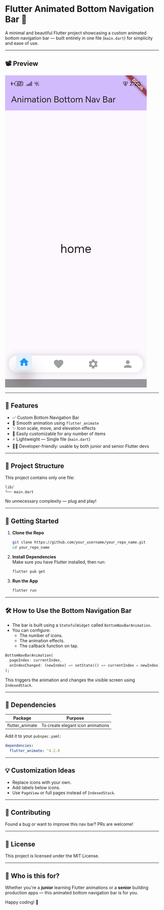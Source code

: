 # Flutter Animated Bottom Navigation Bar 🚀

A minimal and beautiful Flutter project showcasing a custom animated bottom navigation bar — built entirely in one file (`main.dart`) for simplicity and ease of use.

---

## 📽 Preview

![App Preview](./preview.gif)

---

## 📌 Features

- ✅ Custom Bottom Navigation Bar
- 🎯 Smooth animation using `flutter_animate`
- ✨ Icon scale, move, and elevation effects
- 🧱 Easily customizable for any number of items
- ⚡ Lightweight — Single file (`main.dart`)
- 👨‍💻 Developer-friendly: usable by both junior and senior Flutter devs

---

## 📂 Project Structure

This project contains only one file:

```
lib/
└── main.dart
```

No unnecessary complexity — plug and play!

---

## 🚀 Getting Started

1. **Clone the Repo**  
   ```bash
   git clone https://github.com/your_username/your_repo_name.git
   cd your_repo_name
   ```

2. **Install Dependencies**  
   Make sure you have Flutter installed, then run:
   ```bash
   flutter pub get
   ```

3. **Run the App**  
   ```bash
   flutter run
   ```

---

## 🛠 How to Use the Bottom Navigation Bar

- The bar is built using a `StatefulWidget` called `BottomNavBarAnimation`.
- You can configure:
  - The number of icons.
  - The animation effects.
  - The callback function on tap.

```dart
BottomNavBarAnimation(
  pageIndex: currentIndex,
  onIndexChanged: (newIndex) => setState(() => currentIndex = newIndex),
);
```

This triggers the animation and changes the visible screen using `IndexedStack`.

---

## 🧩 Dependencies

| Package         | Purpose                            |
|-----------------|------------------------------------|
| flutter_animate | To create elegant icon animations  |

Add it to your `pubspec.yaml`:
```yaml
dependencies:
  flutter_animate: ^4.2.0
```

---

## 💡 Customization Ideas

- Replace icons with your own.
- Add labels below icons.
- Use `PageView` or full pages instead of `IndexedStack`.

---

## 🤝 Contributing

Found a bug or want to improve this nav bar? PRs are welcome!

---

## 📃 License

This project is licensed under the MIT License.

---

## 👋 Who is this for?

Whether you're a **junior** learning Flutter animations or a **senior** building production apps — this animated bottom navigation bar is for you.

Happy coding! 💙
